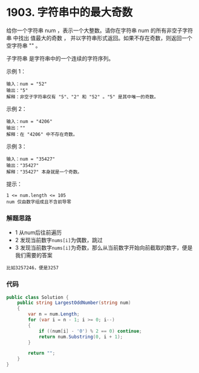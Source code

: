 # 1903. 字符串中的最大奇数
给你一个字符串 num ，表示一个大整数。请你在字符串 num 的所有非空子字符串 中找出 值最大的奇数 ，
并以字符串形式返回。如果不存在奇数，则返回一个空字符串 "" 。

子字符串 是字符串中的一个连续的字符序列。



示例 1：
```
输入：num = "52"
输出："5"
解释：非空子字符串仅有 "5"、"2" 和 "52" 。"5" 是其中唯一的奇数。
```
示例 2：
```
输入：num = "4206"
输出：""
解释：在 "4206" 中不存在奇数。
```
示例 3：
```
输入：num = "35427"
输出："35427"
解释："35427" 本身就是一个奇数。
```

提示：
```
1 <= num.length <= 105
num 仅由数字组成且不含前导零
```
### 解题思路
+ 1 从num后往前遍历
+ 2 发现当前数字``nums[i]``为偶数，跳过
+ 3 发现当前数字``nums[i]``为奇数，那么从当前数字开始向前截取的数字，便是我们需要的答案
```
比如3257246，便是3257
```

### 代码

```csharp
public class Solution {
    public string LargestOddNumber(string num)
    {
        var n = num.Length;
        for (var i = n - 1; i >= 0; i--)
        {
            if ((num[i] - '0') % 2 == 0) continue;
            return num.Substring(0, i + 1);
        }

        return "";
    }
}
```